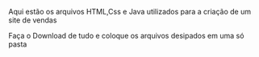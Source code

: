 Aqui estão os arquivos HTML,Css e Java utilizados para a criação de um site de vendas

Faça o Download de tudo e coloque os arquivos desipados em uma só pasta
